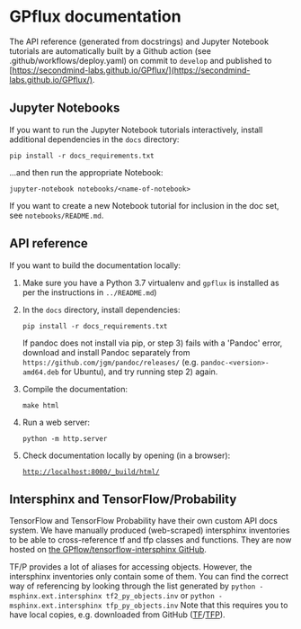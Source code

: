 # GPflux documentation

The API reference (generated from docstrings) and Jupyter Notebook tutorials are automatically built by a Github action (see .github/workflows/deploy.yaml) on commit to `develop` and published to [https://secondmind-labs.github.io/GPflux/](https://secondmind-labs.github.io/GPflux/).

## Jupyter Notebooks

If you want to run the Jupyter Notebook tutorials interactively, install additional dependencies in the `docs` directory:

`pip install -r docs_requirements.txt`

...and then run the appropriate Notebook:

`jupyter-notebook notebooks/<name-of-notebook>`

If you want to create a new Notebook tutorial for inclusion in the doc set, see `notebooks/README.md`.

## API reference

If you want to build the documentation locally:

1) Make sure you have a Python 3.7 virtualenv and `gpflux` is installed as per the instructions in `../README.md`)

3) In the `docs` directory, install dependencies:

   `pip install -r docs_requirements.txt`
   
   If pandoc does not install via pip, or step 3) fails with a 'Pandoc' error, download and install Pandoc separately from `https://github.com/jgm/pandoc/releases/` (e.g. `pandoc-<version>-amd64.deb` for Ubuntu), and try running step 2) again.

4) Compile the documentation:

   `make html`

5) Run a web server:

   `python -m http.server`

6) Check documentation locally by opening (in a browser):

   [`http://localhost:8000/_build/html/`](http://localhost:8000/_build/html/)



## Intersphinx and TensorFlow/Probability

TensorFlow and TensorFlow Probability have their own custom API docs system. We have manually produced (web-scraped) intersphinx inventories to be able to cross-reference tf and tfp classes and functions.
They are now hosted on [the GPflow/tensorflow-intersphinx GitHub](https://github.com/GPflow/tensorflow-intersphinx/).

TF/P provides a lot of aliases for accessing objects. However, the intersphinx inventories only contain some of them. You can find the correct way of referencing by looking through the list generated by
`python -msphinx.ext.intersphinx tf2_py_objects.inv`
or
`python -msphinx.ext.intersphinx tfp_py_objects.inv`
Note that this requires you to have local copies, e.g. downloaded from GitHub ([TF](https://github.com/GPflow/tensorflow-intersphinx/raw/master/tf2_py_objects.inv)/[TFP](https://github.com/GPflow/tensorflow-intersphinx/raw/master/tfp_py_objects.inv)).
